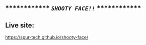## ************ ***`SHOOTY FACE!!`*** ************

## Live site:

https://spur-tech.github.io/shooty-face/